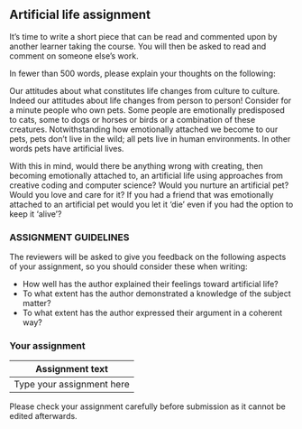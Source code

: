 ## Artificial life assignment

It’s time to write a short piece that can be read and commented upon by another learner taking the course. You will then be asked to read and comment on someone else’s work.

In fewer than 500 words, please explain your thoughts on the following:

Our attitudes about what constitutes life changes from culture to culture. Indeed our attitudes about life changes from person to person! Consider for a minute people who own pets. Some people are emotionally predisposed to cats, some to dogs or horses or birds or a combination of these creatures. Notwithstanding how emotionally attached we become to our pets, pets don’t live in the wild; all pets live in human environments. In other words pets have artificial lives.

With this in mind, would there be anything wrong with creating, then becoming emotionally attached to, an artificial life using approaches from creative coding and computer science? Would you nurture an artificial pet? Would you love and care for it? If you had a friend that was emotionally attached to an artificial pet would you let it ‘die’ even if you had the option to keep it ‘alive’?

### ASSIGNMENT GUIDELINES
The reviewers will be asked to give you feedback on the following aspects of your assignment, so you should consider these when writing:

- How well has the author explained their feelings toward artificial life?
- To what extent has the author demonstrated a knowledge of the subject matter?
- To what extent has the author expressed their argument in a coherent way?

### Your assignment
|Assignment text|
|--|
|Type your assignment here|

Please check your assignment carefully before submission as it cannot be edited afterwards.
